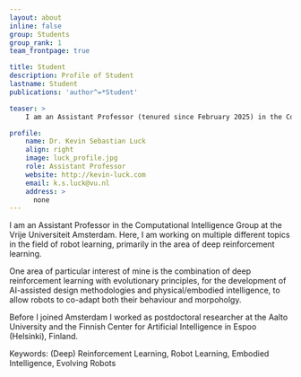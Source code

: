 ```yaml
---
layout: about
inline: false
group: Students
group_rank: 1
team_frontpage: true

title: Student
description: Profile of Student
lastname: Student
publications: 'author^=*Student'

teaser: >
    I am an Assistant Professor (tenured since February 2025) in the Computational Intelligence Group at the Vrije Universiteit Amsterdam, where I lead the Luck Lab. Here, I am working on multiple different topics in the field of robot learning, primarily in the area of deep reinforcement learning.

profile:
    name: Dr. Kevin Sebastian Luck
    align: right
    image: luck_profile.jpg
    role: Assistant Professor
    website: http://kevin-luck.com
    email: k.s.luck@vu.nl
    address: >
      none
---
```


I am an Assistant Professor in the Computational Intelligence Group at the Vrije Universiteit Amsterdam. Here, I am working on multiple different topics in the field of robot learning, primarily in the area of deep reinforcement learning.

One area of particular interest of mine is the combination of deep reinforcement learning with evolutionary principles, for the development of AI-assisted design methodologies and physical/embodied intelligence, to allow robots to co-adapt both their behaviour and morpoholgy.

Before I joined Amsterdam I worked as postdoctoral researcher at the Aalto University and the Finnish Center for Artificial Intelligence in Espoo (Helsinki), Finland.

Keywords: (Deep) Reinforcement Learning, Robot Learning, Embodied Intelligence, Evolving Robots
